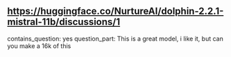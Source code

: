 ## https://huggingface.co/NurtureAI/dolphin-2.2.1-mistral-11b/discussions/1

contains_question: yes
question_part: This is a great model, i like it, but can you make a 16k of this